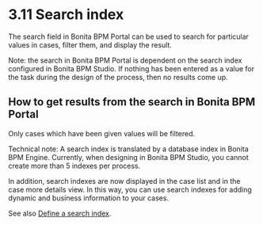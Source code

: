 # 3.11 Search index

The search field in Bonita BPM Portal can be used to search for particular values in cases, filter them, and display the result.

Note: the search in Bonita BPM Portal is dependent on the search index configured in Bonita BPM Studio. If nothing has been entered as a value for the task during the design of the process, then no results come up.


## How to get results from the search in Bonita BPM Portal

Only cases which have been given values will be filtered.


Technical note: A search index is translated by a database index in Bonita BPM Engine. Currently, when designing in Bonita BPM Studio, you cannot create more than 5 indexes per process.

In addition, search indexes are now displayed in the case list and in the case more details view. In this way, you can use search indexes for adding dynamic and business information to your cases.

See also [Define a search index](/define-search-index-1).